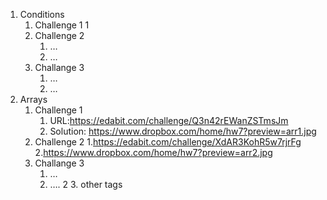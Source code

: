   1. Conditions
        1. Challenge 1
            1
        2. Challenge 2
            1. …
            2. …
        3. Challange 3
            1. …
            2. …
  2. Arrays
        1. Challenge 1
            1. URL:https://edabit.com/challenge/Q3n42rEWanZSTmsJm
            2. Solution: https://www.dropbox.com/home/hw7?preview=arr1.jpg
        2. Challenge 2
            1.https://edabit.com/challenge/XdAR3KohR5w7rjrFg
            2.https://www.dropbox.com/home/hw7?preview=arr2.jpg
        3. Challange 3
            1. …
            2. ….
2
    3. other tags

